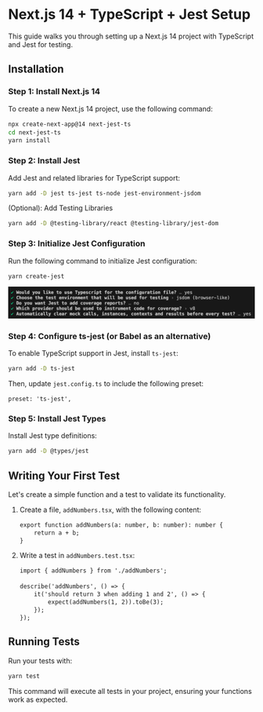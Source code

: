 # Next.js 14 + TypeScript + Jest Setup

This guide walks you through setting up a Next.js 14 project with TypeScript and Jest for testing.

## Installation

### Step 1: Install Next.js 14

To create a new Next.js 14 project, use the following command:

```bash
npx create-next-app@14 next-jest-ts
cd next-jest-ts
yarn install
```

### Step 2: Install Jest

Add Jest and related libraries for TypeScript support:

```bash
yarn add -D jest ts-jest ts-node jest-environment-jsdom
```
(Optional): Add Testing Libraries
```bash
yarn add -D @testing-library/react @testing-library/jest-dom
```

### Step 3: Initialize Jest Configuration

Run the following command to initialize Jest configuration:

```bash
yarn create-jest
```
![Jest configuration](./public/jest-config.png)

### Step 4: Configure ts-jest (or Babel as an alternative)

To enable TypeScript support in Jest, install `ts-jest`:

```bash
yarn add -D ts-jest
```

Then, update `jest.config.ts` to include the following preset:

```tsx
preset: 'ts-jest',
```

### Step 5: Install Jest Types

Install Jest type definitions:

```bash
yarn add -D @types/jest
```

## Writing Your First Test

Let's create a simple function and a test to validate its functionality.

1. Create a file, `addNumbers.tsx`, with the following content:
    
    ```tsx
    export function addNumbers(a: number, b: number): number {
        return a + b;
    }
    ```
    
2. Write a test in `addNumbers.test.tsx`:
    
    ```tsx
    import { addNumbers } from './addNumbers';
    
    describe('addNumbers', () => {
        it('should return 3 when adding 1 and 2', () => {
            expect(addNumbers(1, 2)).toBe(3);
        });
    });
    ```
    

## Running Tests

Run your tests with:

```bash
yarn test
```

This command will execute all tests in your project, ensuring your functions work as expected.
